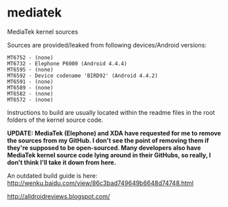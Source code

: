 # mediatek
MediaTek kernel sources

Sources are provided/leaked from following devices/Android versions: 

	MT6752 - (none) 
	MT6732 - Elephone P6000 (Android 4.4.4)
	MT6595 - (none) 
	MT6592 - Device codename 'BIRD92' (Android 4.4.2)
	MT6591 - (none) 
	MT6589 - (none) 
	MT6582 - (none) 
	MT6572 - (none) 

Instructions to build are usually located within the readme files in the root folders of the kernel source code. 

<b>UPDATE: MediaTek (Elephone) and XDA have requested for me to remove the sources from my GitHub. I don't see the point of removing them if they're supposed to be open-sourced. Many developers also have MediaTek kernel source code lying around in their GitHubs, so really, I don't think I'll take it down from here. </b>

An outdated build guide is here: http://wenku.baidu.com/view/86c3bad749649b6648d74748.html

http://alldroidreviews.blogspot.com/
